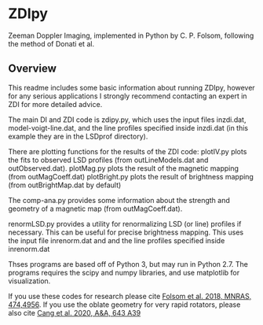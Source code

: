 # ZDIpy

Zeeman Doppler Imaging, implemented in Python by C. P. Folsom, following the method of Donati et al.

## Overview

This readme includes some basic information about running ZDIpy, however for any serious applications I strongly recommend contacting an expert in ZDI for more detailed advice.

The main DI and ZDI code is zdipy.py, which uses the input files inzdi.dat, model-voigt-line.dat, and the line profiles specified inside inzdi.dat (in this example they are in the LSDprof directory).

There are plotting functions for the results of the ZDI code:
plotIV.py plots the fits to observed LSD profiles (from outLineModels.dat and outObserved.dat).
plotMag.py plots the result of the magnetic mapping (from outMagCoeff.dat)
plotBright.py plots the result of brightness mapping (from outBrightMap.dat by default)

The comp-ana.py provides some information about the strength and geometry of a magnetic map (from outMagCoeff.dat).

renormLSD.py provides a utility for renormalizing LSD (or line) profiles if necessary.  This can be useful for precise brightness mapping.  This uses the input file inrenorm.dat and and the line profiles specified inside inrenorm.dat

Thses programs are based off of Python 3, but may run in Python 2.7.  The programs requires the scipy and numpy libraries, and use matplotlib for visualization.  

If you use these codes for research please cite [Folsom et al. 2018, MNRAS, 474,4956](https://ui.adsabs.harvard.edu/abs/2018MNRAS.474.4956F/abstract).  If you use the oblate geometry for very rapid rotators, please also cite [Cang et al. 2020, A&A, 643 A39](https://ui.adsabs.harvard.edu/abs/2020A%26A...643A..39C/abstract)
